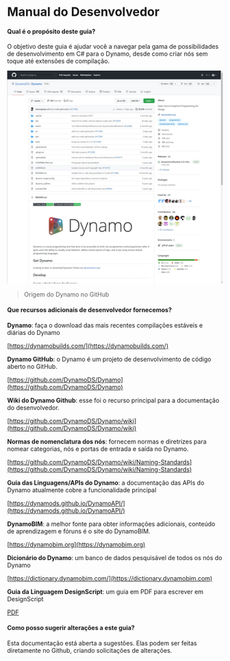 # Manual do Desenvolvedor

#### Qual é o propósito deste guia? <a href="#what-is-the-purpose-of-this-guide" id="what-is-the-purpose-of-this-guide"></a>

O objetivo deste guia é ajudar você a navegar pela gama de possibilidades de desenvolvimento em C# para o Dynamo, desde como criar nós sem toque até extensões de compilação.

![Origem do Dynamo no Github](../1-introduction/images/dynamogithub.jpg)

> Origem do Dynamo no GitHub

#### Que recursos adicionais de desenvolvedor fornecemos? <a href="#what-additional-online-resources-do-we-provide" id="what-additional-online-resources-do-we-provide"></a>

**Dynamo**: faça o download das mais recentes compilações estáveis e diárias do Dynamo

[https://dynamobuilds.com/](https://dynamobuilds.com/)

**Dynamo GitHub**: o Dynamo é um projeto de desenvolvimento de código aberto no GitHub.

[https://github.com/DynamoDS/Dynamo](https://github.com/DynamoDS/Dynamo)

**Wiki do Dynamo Github**: esse foi o recurso principal para a documentação do desenvolvedor.

[https://github.com/DynamoDS/Dynamo/wiki](https://github.com/DynamoDS/Dynamo/wiki)

**Normas de nomenclatura dos nós**: fornecem normas e diretrizes para nomear categorias, nós e portas de entrada e saída no Dynamo.

[https://github.com/DynamoDS/Dynamo/wiki/Naming-Standards](https://github.com/DynamoDS/Dynamo/wiki/Naming-Standards)

**Guia das Linguagens/APIs do Dynamo**: a documentação das APIs do Dynamo atualmente cobre a funcionalidade principal

[https://dynamods.github.io/DynamoAPI/](https://dynamods.github.io/DynamoAPI/)

**DynamoBIM**: a melhor fonte para obter informações adicionais, conteúdo de aprendizagem e fóruns é o site do DynamoBIM.

[https://dynamobim.org](https://dynamobim.org)

**Dicionário do Dynamo**: um banco de dados pesquisável de todos os nós do Dynamo

[https://dictionary.dynamobim.com/](https://dictionary.dynamobim.com)

**Guia da Linguagem DesignScript**: um guia em PDF para escrever em DesignScript

[PDF](https://dynamobim.org/wp-content/uploads/forum-assets/colin-mccroneautodesk-com/07/10/Dynamo\_language\_guide\_version\_1.pdf)

#### Como posso sugerir alterações a este guia? <a href="#how-can-i-suggest-changes-to-this-guide" id="how-can-i-suggest-changes-to-this-guide"></a>

Esta documentação está aberta a sugestões. Elas podem ser feitas diretamente no Github, criando solicitações de alterações.
